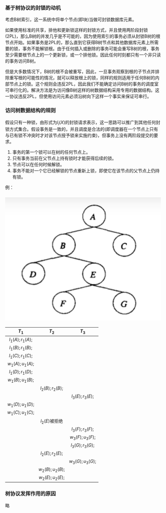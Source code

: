 ### 基于树协议的封锁的动机

考虑B树索引，这一系统中将单个节点(即块)当做可封锁数据库元素。

如果使用标准的共享，排他和更新锁这样的封锁方式，并且使用两阶段封锁(2PL)，那么B树的并发几乎是不可能的，因为使用索引的事务必须从封锁B树的根节点开始。如果事务是2PL的，那么直到它获得B树节点和其他数据库元素上所需要的锁，事务不能解锁根。由于任何插入或删除的事务可能会重写B树的根，事务至少需要根节点上的一个更新锁，或一个排他锁。因此任何时刻都只有一个非只读的事务访问B树。

但是大多数情况下，B树的根不会被重写，因此，一旦事务观察到根的子节点并排除重写根的可能性的情况，就可以释放根上的锁，同样的规则适用于任何B树的内部节点上的锁。这个规则会违反2PL，因此我们不能确定访问B树的事务的调度室可串行化的。解决方法是为访问像B树这样的树数据结构采用专用的数据结构。这一协议违反2PL，但使用访问元素必须沿树向下这样一个事实来保证可串行。

### 访问树数据结构的规则

假设只有一种锁，由形式为$l_i(X)$的封锁请求表示，这一思路可以推广到其他任何封锁方式集合。假设事务是一致的，并且调度是合法的(即调度器在一个节点上只有与已有锁不冲突时才对该节点授予锁来实施约束)，但事务上没有两阶段提交的要求。

1. 事务的第一个锁可以在树的任何节点上。
2. 只有事务当前在父节点上持有锁时才能获得后续的锁。
3. 节点可以在任何时候解锁。
4. 事务不能对一个它已经解锁的节点重新上锁，即使它在该节点的父节点上仍持有锁。

例：

### ![7-7-1](./images/7-7-1.jpg)

|      $T_1$       |      $T_2$       |      $T_3$       |
| :--------------: | :--------------: | :--------------: |
| $l_1(A);r_1(A);$ |                  |                  |
| $l_1(B);r_1(B);$ |                  |                  |
| $l_1(C);r_1(C);$ |                  |                  |
| $w_1(A);u_1(A);$ |                  |                  |
| $l_1(D);r_1(D);$ |                  |                  |
| $w_1(B);u_1(B);$ |                  |                  |
|                  | $l_2(B);r_2(B);$ |                  |
|                  |                  | $l_3(E);r_3(E);$ |
| $w_1(D);u_1(D);$ |                  |                  |
| $w_1(C);u_1(C);$ |                  |                  |
|                  |  $l_2(E)$被拒绝  |                  |
|                  |                  | $l_3(F);r_3(F);$ |
|                  |                  | $w_3(F);u_3(F);$ |
|                  |                  | $l_3(G);r_3(G);$ |
|                  | $l_2(E);r_2(E);$ |                  |
|                  |                  | $w_3(G);u_3(G);$ |
|                  | $w_2(B);u_2(B);$ |                  |
|                  | $w_2(E);u_2(E);$ |                  |

### 树协议发挥作用的原因

略